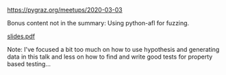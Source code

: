 https://pygraz.org/meetups/2020-03-03

Bonus content not in the summary: Using python-afl for fuzzing.

[slides.pdf](slides.pdf)

Note: I've focused a bit too much on how to use hypothesis and generating data
in this talk and less on how to find and write good tests for property based
testing...